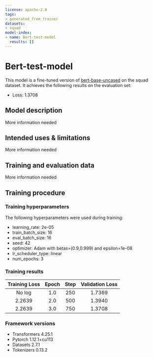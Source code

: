 ```yaml
---
license: apache-2.0
tags:
- generated_from_trainer
datasets:
- squad
model-index:
- name: Bert-test-model
  results: []
---
```


<!-- This model card has been generated automatically according to the information the Trainer had access to. You
should probably proofread and complete it, then remove this comment. -->

# Bert-test-model

This model is a fine-tuned version of [bert-base-uncased](https://huggingface.co/bert-base-uncased) on the squad dataset.
It achieves the following results on the evaluation set:
- Loss: 1.3708

## Model description

More information needed

## Intended uses & limitations

More information needed

## Training and evaluation data

More information needed

## Training procedure

### Training hyperparameters

The following hyperparameters were used during training:
- learning_rate: 2e-05
- train_batch_size: 16
- eval_batch_size: 16
- seed: 42
- optimizer: Adam with betas=(0.9,0.999) and epsilon=1e-08
- lr_scheduler_type: linear
- num_epochs: 3

### Training results

| Training Loss | Epoch | Step | Validation Loss |
|:-------------:|:-----:|:----:|:---------------:|
| No log        | 1.0   | 250  | 1.7369          |
| 2.2639        | 2.0   | 500  | 1.3940          |
| 2.2639        | 3.0   | 750  | 1.3708          |


### Framework versions

- Transformers 4.25.1
- Pytorch 1.12.1+cu113
- Datasets 2.7.1
- Tokenizers 0.13.2
